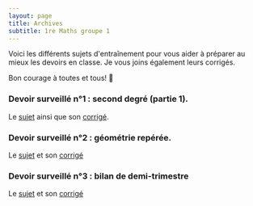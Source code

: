 ```yaml
---
layout: page
title: Archives
subtitle: 1re Maths groupe 1
---
```


Voici les différents sujets d'entraînement pour vous aider à préparer au mieux les devoirs en classe. Je vous joins également leurs corrigés.

Bon courage à toutes et tous! :punch:



### Devoir surveillé n°1 : second degré (partie 1).

Le [sujet](/devoirs.blancs/DS1.2nd.degre.pdf) ainsi que son [corrigé](/devoirs.blancs/Correction.DS1.2nd.degre.pdf).

### Devoir surveillé n°2 : géométrie repérée.

Le [sujet](/devoirs.blancs/DS2.geo.reperee.pdf) et son [corrigé](/devoirs.blancs/Correction.DS2.Geo.reperee.pdf)


### Devoir surveillé n°3 : bilan de demi-trimestre 

Le [sujet](/devoirs.blancs/DS3.Second.Degre(2).geo.reperee.pdf) et son [corrigé](/devoirs.blancs/Correction.DS3B.Second.degre.geo)
